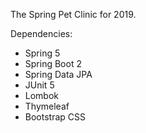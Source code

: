 The Spring Pet Clinic for 2019.

Dependencies:
- Spring 5
- Spring Boot 2
- Spring Data JPA
- JUnit 5
- Lombok
- Thymeleaf
- Bootstrap CSS